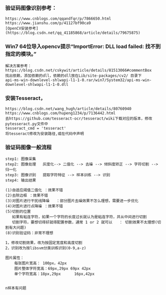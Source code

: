 
### 验证码图像识别参考：
    https://www.cnblogs.com/qqandfqr/p/7866650.html
    https://www.jianshu.com/p/41127bf90ca9
    [OpenCV安装参考](https://blog.csdn.net/qq_41185868/article/details/79675875)

### Win7 64位导入opencv提示“ImportError: DLL load failed: 找不到指定的模块。”
    解决方案参考：https://blog.csdn.net/cskywit/article/details/81513066#commentBox
    找出依赖，添加依赖的dll，依赖的dll放在Lib/site-packages/cv2/ 目录下
    api-ms-win-downlevel-shlwapi-l1-1-0.rar/win7/System32/api-ms-win-downlevel-shlwapi-l1-1-0.dll

### 安装Tesseract，
	https://blog.csdn.net/wang_hugh/article/details/80760940
	https://www.cnblogs.com/hupeng1234/p/7136442.html
	去https://github.com/tesseract-ocr/tesseract/wiki下载对应的版本，修改 pytesseract.py文件中
	tesseract_cmd = 'tesseract'
	将tesseract修改为安装路径,或在代码中声明

### 验证码图像一般流程
    step1: 图像采集
    step2: 图像处理   灰度化--> 二值化 --> 去噪 --> 倾斜度矫正 --> 字符切割 --> 归一化
    step3: 图像识别   提取字符特征 --> 样本训练 --> 识别
    step4: 输出结果

    (1)自适应阈值二值化 ：效果不错
    (2)去除边框 ：效果不错
    (3)对图片进行干扰线降噪   ：部分图片去噪效果不怎么理想，需要进一步优化
    (4)对图片进行点降噪 ：效果不错
    (5)切割的位置
       如果有粘连字符，如果一个字符的长度过长就认为是粘连字符，并从中间进行切割
       切割字符，要想切得好就得配置参数，通常 1 or 2 就可以   ： 切割效果不太理想(切割有大问题)
    (8)识别验证码：非常不理想

    1，修改切割效果，改为按固定宽度和高度切割
    2，识别改为按libsvm分类训练识别(0-9,a-z)

    图片属性：
        每张图片宽高： 100px，42px
        图片整体字符宽高：69px,29px 69px 42px
        单个字符宽高：18px,29px      16px,42px


    n样本有问题